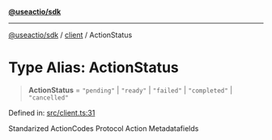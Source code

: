 [**@useactio/sdk**](../../README.md)

***

[@useactio/sdk](../../modules.md) / [client](../README.md) / ActionStatus

# Type Alias: ActionStatus

> **ActionStatus** = `"pending"` \| `"ready"` \| `"failed"` \| `"completed"` \| `"cancelled"`

Defined in: [src/client.ts:31](https://github.com/useactio/sdk/blob/05c3f60504530bc924eb1866a55e5825e99fa486/src/client.ts#L31)

Standarized ActionCodes Protocol Action Metadatafields
